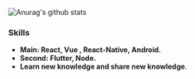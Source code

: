 ![Anurag's github stats](https://github-readme-stats.vercel.app/api?username=mochixuan&show_icons=true)

### Skills
- **Main: React, Vue , React-Native, Android.**
- **Second: Flutter, Node.**
- **Learn new knowledge and share new knowledge**. 
